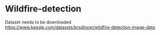# Wildfire-detection
Dataset needs to be downloaded 
https://www.kaggle.com/datasets/brsdincer/wildfire-detection-image-data
